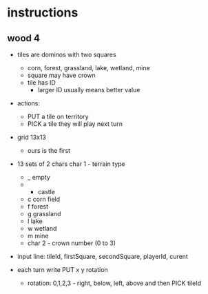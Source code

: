 # instructions

## wood 4

- tiles are dominos with two squares
  - corn, forest, grassland, lake, wetland, mine
  - square may have crown
  - tile has ID
    - larger ID usually means better value

- actions:
  - PUT a tile on territory
  - PICK a tile they will play next turn

- grid 13x13
  - ours is the first
- 13 sets of 2 chars char 1 - terrain type
    - _ empty
    - * castle
    - c corn field
    - f forest
    - g grassland
    - l lake
    - w wetland
    - m mine
  - char 2 - crown number (0 to 3)

- input line: tileId, firstSquare, secondSquare, playerId, curent

- each turn write PUT x y rotation
  - rotation: 0,1,2,3 - right, below, left, above
and then PICK tileId
